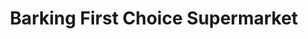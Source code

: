 ---
title: "Barking First Choice Supermarket"
url: /barking/barking-first-choice-supermarket/
shop: Lebensmittel
---